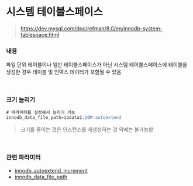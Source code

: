시스템 테이블스페이스
===
>https://dev.mysql.com/doc/refman/8.0/en/innodb-system-tablespace.html

### 내용

파일 단위 테이블이나 일반 테이블스페이스가 아닌 시스템 테이블스페이스에 테이블을 생성한 경우 테이블 및 인덱스 데이터가 포함될 수 있음

<br>

### 크기 늘리기
```sql
# 파라미터를 설정해서 늘리기 가능
innodb_data_file_path=ibdata1:10M:autoextend
```
>크기를 줄이는 것은 인스턴스를 재생성하는 것 외에는 불가능함

<br>

### 관련 파라미터
* [innodb_autoextend_increment](../../parameter/innodb_autoextend_increment.md)
* [innodb_data_file_path](../../parameter/innodb_data_file_path.md)

<br>
